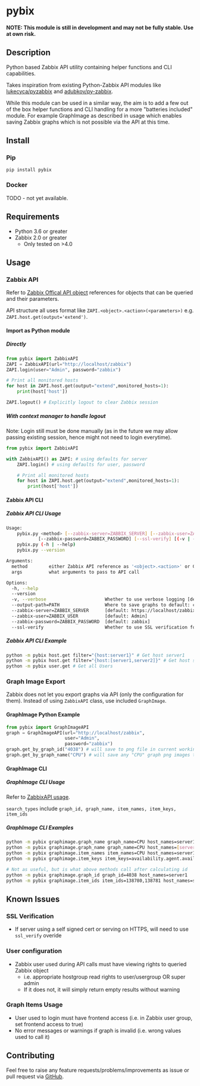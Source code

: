 # pybix

**NOTE: This module is still in development and may not be fully stable. Use at own risk.**

## Description

Python based Zabbix API utility containing helper functions and CLI capabilities.

Takes inspiration from existing Python-Zabbix API modules like [lukecyca/pyzabbix](https://github.com/lukecyca/pyzabbix) and [adubkov/py-zabbix](https://github.com/adubkov/py-zabbix).

While this module can be used in a similar way, the aim is to add a few out of the box helper functions and CLI handling for a more "batteries included" module. For example GraphImage as described in usage which enables saving Zabbix graphs which is not possible via the API at this time.

## Install

### Pip

```
pip install pybix
```

### Docker

TODO - not yet available.

## Requirements

* Python 3.6 or greater
* Zabbix 2.0 or greater
  * Only tested on >4.0

## Usage

### Zabbix API

Refer to [Zabbix Offical API object](https://www.zabbix.com/documentation/4.2/manual/api/reference) references for objects that can be queried and their parameters.

API structure all uses format like `ZAPI.<object>.<action>(<parameters>)` e.g. `ZAPI.host.get(output='extend')`.

#### Import as Python module

##### Directly

```python
from pybix import ZabbixAPI
ZAPI = ZabbixAPI(url="http://localhost/zabbix")
ZAPI.login(user="Admin", password="zabbix")

# Print all monitored hosts
for host in ZAPI.host.get(output="extend",monitored_hosts=1):
    print(host['host'])

ZAPI.logout() # Explicitly logout to clear Zabbix session
```

##### With context manager to handle logout

Note: Login still must be done manually (as in the future we may allow passing existing session, hence might not need to login everytime).

```python
from pybix import ZabbixAPI

with ZabbixAPI() as ZAPI: # using defaults for server
    ZAPI.login() # using defaults for user, password

    # Print all monitored hosts
    for host in ZAPI.host.get(output="extend",monitored_hosts=1):
        print(host['host'])
```

#### Zabbix API CLI

##### Zabbix API CLI Usage

```bash
Usage:
    pybix.py <method> [--zabbix-server=ZABBIX_SERVER] [--zabbix-user=ZABBIX_USER]
            [--zabbix-password=ZABBIX_PASSWORD] [--ssl-verify] [(-v | --verbose)] [<args> ...]
    pybix.py (-h | --help)
    pybix.py --version

Arguments:
  method        either Zabbix API reference as '<object>.<action>' or GraphImage API as 'graphimage.<search_type>' (e.g. 'host.get' or 'graphimage.graph_id')
  args          what arguments to pass to API call

Options:
  -h, --help
  --version
  -v, --verbose                      Whether to use verbose logging [default: False]
  --output-path=PATH                 Where to save graphs to default: cwd
  --zabbix-server=ZABBIX_SERVER      [default: https://localhost/zabbix]
  --zabbix-user=ZABBIX_USER          [default: Admin]
  --zabbix-password=ZABBIX_PASSWORD  [default: zabbix]
  --ssl-verify                       Whether to use SSL verification for API [default: True]
```

##### Zabbix API CLI Example

```bash
python -m pybix host.get filter="{host:server1}" # Get host server1
python -m pybix host.get filter="{host:[server1,server2]}" # Get host server1 and server2
python -m pybix user.get # Get all Users
```

### Graph Image Export

Zabbix does not let you export graphs via API (only the configuration for them). Instead of using `ZabbixAPI` class, use included `GraphImage`.

#### GraphImage Python Example

```python
from pybix import GraphImageAPI
graph = GraphImageAPI(url="http://localhost/zabbix",
                      user="Admin",
                      password="zabbix")
graph.get_by_graph_id("4038") # will save to png file in current working directory
graph.get_by_graph_name("CPU") # will save any "CPU" graph png images to file in current working directory
```

#### GraphImage CLI

##### GraphImage CLI Usage

Refer to [ZabbixAPI usage](#####zabbix-api-cli-usage).

`search_types` include `graph_id, graph_name, item_names, item_keys, item_ids`

##### GraphImage CLI Examples

```bash
python -m pybix graphimage.graph_name graph_name=CPU host_names=server1
python -m pybix graphimage.graph_name graph_name=CPU host_names=[server1,server2]
python -m pybix graphimage.item_names item_names=CPU host_names=server1
python -m pybix graphimage.item_keys item_keys=availability.agent.available host_names=server1

# Not as useful, but is what above methods call after calculating id
python -m pybix graphimage.graph_id graph_id=4038 host_names=server1
python -m pybix graphimage.item_ids item_ids=138780,138781 host_names=server1
```

## Known Issues

### SSL Verification

* If server using a self signed cert or serving on HTTPS, will need to use `ssl_verify` overide

### User configuration

* Zabbix user used during API calls must have viewing rights to queried Zabbix object
  * i.e. appropriate hostgroup read rights to user/usergroup OR super admin
  * If it does not, it will simply return empty results without warning

### Graph Items Usage

* User used to login must have frontend access (i.e. in Zabbix user group, set frontend access to true)
* No error messages or warnings if graph is invalid (i.e. wrong values used to call it)

## Contributing

Feel free to raise any feature requests/problems/improvements as issue or pull request via [GitHub](https://github.com/mattykay/pybix).
